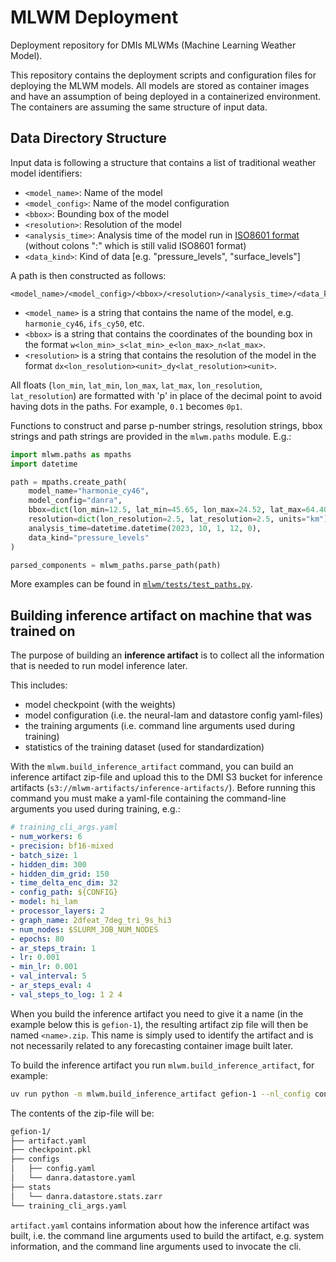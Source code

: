 # MLWM Deployment
Deployment repository for DMIs MLWMs (Machine Learning Weather Model).

This repository contains the deployment scripts and configuration files for deploying the MLWM models. All models are stored as container images and have an assumption of being deployed in a containerized environment. The containers are assuming the same structure of input data.

## Data Directory Structure
Input data is following a structure that contains a list of traditional weather model identifiers:

- `<model_name>`: Name of the model
- `<model_config>`: Name of the model configuration
- `<bbox>`: Bounding box of the model
- `<resolution>`: Resolution of the model
- `<analysis_time>`: Analysis time of the model run in [ISO8601 format](https://en.wikipedia.org/wiki/ISO_8601) (without colons ":" which is
  still valid ISO8601 format)
- `<data_kind>`: Kind of data [e.g. "pressure_levels", "surface_levels"]

A path is then constructed as follows:
```
<model_name>/<model_config>/<bbox>/<resolution>/<analysis_time>/<data_kind>.zarr
```
- `<model_name>` is a string that contains the name of the model, e.g. `harmonie_cy46`, `ifs_cy50`, etc.
- `<bbox>` is a string that contains the coordinates of the bounding box in the format `w<lon_min>_s<lat_min>_e<lon_max>_n<lat_max>`.
- `<resolution>` is a string that contains the resolution of the model in the format `dx<lon_resolution><unit>_dy<lat_resolution><unit>`.

All floats (`lon_min`, `lat_min`, `lon_max`, `lat_max`, `lon_resolution`,
`lat_resolution`) are formatted with 'p' in place of the decimal point to avoid
having dots in the paths. For example, `0.1` becomes `0p1`.

Functions to construct and parse p-number strings, resolution strings, bbox strings and path strings are provided in the `mlwm.paths` module. E.g.:

```python
import mlwm.paths as mpaths
import datetime

path = mpaths.create_path(
    model_name="harmonie_cy46",
    model_config="danra",
    bbox=dict(lon_min=12.5, lat_min=45.65, lon_max=24.52, lat_max=64.40),
    resolution=dict(lon_resolution=2.5, lat_resolution=2.5, units="km"),
    analysis_time=datetime.datetime(2023, 10, 1, 12, 0),
    data_kind="pressure_levels"
)

parsed_components = mlwm_paths.parse_path(path)
```

More examples can be found in [`mlwm/tests/test_paths.py`](src/mlwm/tests/test_paths.py).


## Building inference artifact on machine that was trained on

The purpose of building an **inference artifact** is to collect all the information that is needed to run model inference later.

This includes:

- model checkpoint (with the weights)
- model configuration (i.e. the neural-lam and datastore config yaml-files)
- the training arguments (i.e. command line arguments used during training)
- statistics of the training dataset (used for standardization)

With the `mlwm.build_inference_artifact` command, you can build an inference artifact zip-file and upload this to the DMI S3 bucket for inference artifacts (`s3://mlwm-artifacts/inference-artifacts/`). Before running this command you must make a yaml-file containing the command-line arguments you used during training, e.g.:

```yaml
# training_cli_args.yaml
- num_workers: 6
- precision: bf16-mixed
- batch_size: 1
- hidden_dim: 300
- hidden_dim_grid: 150
- time_delta_enc_dim: 32
- config_path: ${CONFIG}
- model: hi_lam
- processor_layers: 2
- graph_name: 2dfeat_7deg_tri_9s_hi3
- num_nodes: $SLURM_JOB_NUM_NODES
- epochs: 80
- ar_steps_train: 1
- lr: 0.001
- min_lr: 0.001
- val_interval: 5
- ar_steps_eval: 4
- val_steps_to_log: 1 2 4
```

When you build the inference artifact you need to give it a name (in the example below this is `gefion-1`), the resulting artifact zip file will then be named `<name>.zip`. This name is simply used to identify the artifact and is not necessarily related to any forecasting container image built later.

To build the inference artifact you run `mlwm.build_inference_artifact`, for example:

```bash
uv run python -m mlwm.build_inference_artifact gefion-1 --nl_config config.yaml --checkpoint train-graph_lam-4x2-01_24_14-5078/min_val_loss.ckp
```

The contents of the zip-file will be:

```bash
gefion-1/
├── artifact.yaml
├── checkpoint.pkl
├── configs
│   ├── config.yaml
│   └── danra.datastore.yaml
├── stats
│   └── danra.datastore.stats.zarr
└── training_cli_args.yaml
```

`artifact.yaml` contains information about how the inference artifact was built, i.e. the command line arguments used to build the artifact, e.g. system information, and the command line arguments used to invocate the cli.
